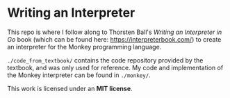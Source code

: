 # Writing an Interpreter

This repo is where I follow along to Thorsten Ball's _Writing an Interpreter in Go_ book (which can be found here: <https://interpreterbook.com/>) to create an interpreter for the Monkey programming language.

`./code_from_textbook/` contains the code repository provided by the textbook, and was only used for reference. My code and implementation of the Monkey interpreter can be found in `./monkey/`.

This work is licensed under an **MIT license**.
